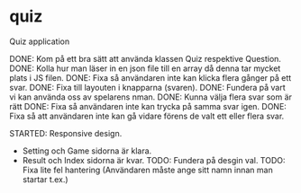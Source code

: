 # quiz
Quiz application


DONE: Kom på ett bra sätt att använda klassen Quiz respektive Question.
DONE: Kolla hur man läser in en json file till en array då denna tar mycket plats i JS filen. 
DONE: Fixa så användaren inte kan klicka flera gånger på ett svar. 
DONE: Fixa till layouten i knapparna (svaren). 
DONE: Fundera på vart vi kan använda oss av spelarens nman. 
DONE: Kunna välja flera svar som är rätt
DONE: Fixa så användaren inte kan trycka på samma svar igen. 
DONE: Fixa så att användaren inte kan gå vidare förens de valt ett eller flera svar. 

STARTED: Responsive design. 
 - Setting och Game sidorna är klara.
 - Result och Index sidorna är kvar.
TODO: Fundera på desgin val. 
TODO: Fixa lite fel hantering (Användaren måste ange sitt namn innan man startar t.ex.)
